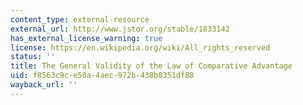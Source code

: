```yaml
---
content_type: external-resource
external_url: http://www.jstor.org/stable/1833142
has_external_license_warning: true
license: https://en.wikipedia.org/wiki/All_rights_reserved
status: ''
title: The General Validity of the Law of Comparative Advantage
uid: f8563c9c-e50a-4aec-972b-438b8351df88
wayback_url: ''
---
```

